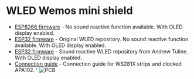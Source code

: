 # WLED Wemos mini shield
-   [ESP8266 firmware](https://github.com/srg74/WLED-wemos-shield/blob/master/resources/mini_shield/Firmware/ESP8266/wemos_shield_d1_mini_display.bin) - No sound reactive function available. With OLED display enabled.
-   [ESP32 firmware](https://github.com/srg74/WLED-wemos-shield/blob/master/resources/mini_shield/Firmware/ESP32/wemos_shield_esp32_display.bin) - Original WLED repository. No sound reactive function available. With OLED display enabled.
-   [ESP32 firmware](https://github.com/srg74/WLED-wemos-shield/blob/master/resources/mini_shield/Firmware/ESP32/wemos_shield_esp32_sound.bin) - Sound reactive WLED repository from Andrew Tuline. With OLED display enabled.
-   [Connection guide](https://github.com/srg74/WLED-wemos-shield/blob/master/resources/mini_shield/mini_connection_guide.pdf) - Connection guide for WS281X strips and clocked APA102.
'
![PCB](https://github.com/srg74/WLED-wemos-shield/blob/master/resources/Images/mini.jpeg)
